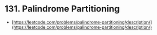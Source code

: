 # 131. Palindrome Partitioning

- [https://leetcode.com/problems/palindrome-partitioning/description/](https://leetcode.com/problems/palindrome-partitioning/description/)
